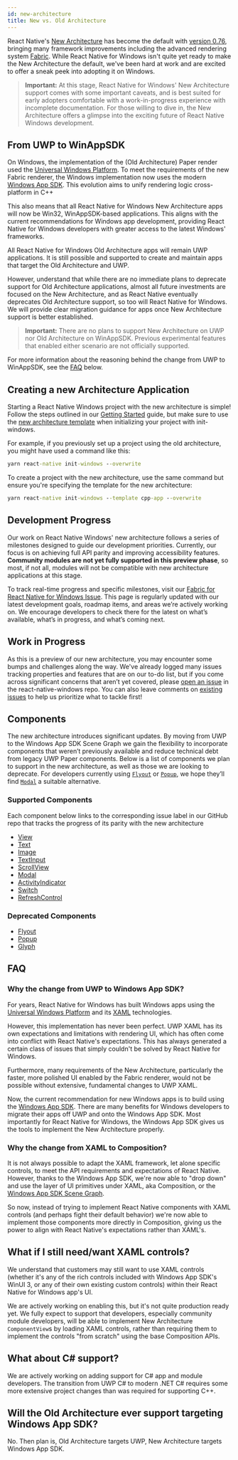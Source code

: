 ```yaml
---
id: new-architecture
title: New vs. Old Architecture
---
```


React Native's [New Architecture](https://reactnative.dev/architecture/landing-page) has become the default with [version 0.76](https://reactnative.dev/blog/2024/10/23/the-new-architecture-is-here), bringing many framework improvements including the advanced rendering system [Fabric](https://reactnative.dev/architecture/fabric-renderer). While React Native for Windows isn't quite yet ready to make the New Architecture the default, we've been hard at work and are excited to offer a sneak peek into adopting it on Windows.

> **Important:** At this stage, React Native for Windows' New Architecture support comes with some important caveats, and is best suited for early adopters comfortable with a work-in-progress experience with incomplete documentation. For those willing to dive in, the New Architecture offers a glimpse into the exciting future of React Native Windows development.

## From UWP to WinAppSDK

On Windows, the implementation of the (Old Architecture) Paper render used the [Universal Windows Platform](https://learn.microsoft.com/en-us/windows/uwp/). To meet the requirements of the new Fabric renderer, the Windows implementation now uses the modern [Windows App SDK](https://learn.microsoft.com/en-us/windows/apps/windows-app-sdk/). This evolution aims to unify rendering logic cross-platform in C++

This also means that all React Native for Windows New Architecture apps will now be Win32, WinAppSDK-based applications. This aligns with the current recommendations for Windows app development, providing React Native for Windows developers with greater access to the latest Windows' frameworks.

All React Native for Windows Old Architecture apps will remain UWP applications. It is still possible and supported to create and maintain apps that target the Old Architecture and UWP.

However, understand that while there are no immediate plans to deprecate support for Old Architecture applications, almost all future investments are focused on the New Architecture, and as React Native eventually deprecates Old Architecture support, so too will React Native for Windows. We will provide clear migration guidance for apps once New Architecture support is better established. 

> **Important:** There are no plans to support New Architecture on UWP nor Old Architecture on WinAppSDK. Previous experimental features that enabled either scenario are not officially supported.

For more information about the reasoning behind the change from UWP to WinAppSDK, see the [FAQ](#faq) below.

## Creating a new Architecture Application

Starting a React Native Windows project with the new architecture is simple! Follow the steps outlined in our [Getting Started](getting-started.md) guide, but make sure to use the [new architecture template](init-windows-cli.md#templates) when initializing your project with init-windows.

For example, if you previously set up a project using the old architecture, you might have used a command like this:

```bat
yarn react-native init-windows --overwrite
```

To create a project with the new architecture, use the same command but ensure you're specifying the template for the new architecture:

```bat
yarn react-native init-windows --template cpp-app --overwrite
```

## Development Progress

Our work on React Native Windows' new architecture follows a series of milestones designed to guide our development priorities. Currently, our focus is on achieving full API parity and improving accessibility features. **Community modules are not yet fully supported in this preview phase**, so most, if not all, modules will not be compatible with new architecture applications at this stage.

To track real-time progress and specific milestones, visit our [Fabric for React Native for Windows Issue](https://github.com/microsoft/react-native-windows/issues/12042). This page is regularly updated with our latest development goals, roadmap items, and areas we’re actively working on. We encourage developers to check there for the latest on what’s available, what’s in progress, and what’s coming next.

## Work in Progress

As this is a preview of our new architecture, you may encounter some bumps and challenges along the way. We've already logged many issues tracking properties and features that are on our to-do list, but if you come across significant concerns that aren’t yet covered, please [open an issue](https://github.com/microsoft/react-native-windows/issues/new/choose) in the react-native-windows repo. You can also leave comments on [existing issues](https://github.com/microsoft/react-native-windows/issues) to help us prioritize what to tackle first!

## Components

The new architecture introduces significant updates. By moving from UWP to the Windows App SDK Scene Graph we gain the flexibility to incorporate components that weren’t previously available and reduce technical debt from legacy UWP Paper components. Below is a list of components we plan to support in the new architecture, as well as those we are looking to deprecate. For developers currently using [`Flyout`](https://microsoft.github.io/react-native-windows/docs/flyout-component) or [`Popup`](https://microsoft.github.io/react-native-windows/docs/popup-component), we hope they’ll find [`Modal`](https://reactnative.dev/docs/modal) a suitable alternative.

### Supported Components

Each component below links to the corresponding issue label in our GitHub repo that tracks the progress of its parity with the new architecture

- [View](https://github.com/microsoft/react-native-windows/issues?q=is%3Aissue%20state%3Aopen%20label%3A%22Area%3A%20View%22%20%20label%3A%22Workstream%3A%20Component%20Parity%22%20label%3A%22Area%3A%20Fabric%22%20)
- [Text](https://github.com/microsoft/react-native-windows/issues?q=is%3Aissue%20state%3Aopen%20label%3A%22Area%3A%20Text%22%20%20label%3A%22Workstream%3A%20Component%20Parity%22%20label%3A%22Area%3A%20Fabric%22%20)
- [Image](https://github.com/microsoft/react-native-windows/issues?q=is%3Aissue%20state%3Aopen%20label%3A%22Area%3A%20Image%22%20%20label%3A%22Workstream%3A%20Component%20Parity%22%20label%3A%22Area%3A%20Fabric%22%20)
- [TextInput](https://github.com/microsoft/react-native-windows/issues?q=is%3Aissue%20state%3Aopen%20label%3A%22Area%3A%20TextInput%22%20%20label%3A%22Workstream%3A%20Component%20Parity%22%20label%3A%22Area%3A%20Fabric%22%20)
- [ScrollView](https://github.com/microsoft/react-native-windows/issues?q=is%3Aissue%20state%3Aopen%20label%3A%22Area%3A%20ScrollView%22%20%20label%3A%22Workstream%3A%20Component%20Parity%22%20label%3A%22Area%3A%20Fabric%22%20)
- [Modal](https://github.com/microsoft/react-native-windows/issues?q=is%3Aissue%20state%3Aopen%20label%3A%22Area%3A%20Modal%22%20%20label%3A%22Workstream%3A%20Component%20Parity%22%20label%3A%22Area%3A%20Fabric%22&page=1)
- [ActivityIndicator](https://github.com/microsoft/react-native-windows/issues?q=is%3Aissue%20state%3Aopen%20label%3A%22Area%3A%20ActivityIndicator%22%20%20label%3A%22Workstream%3A%20Component%20Parity%22%20label%3A%22Area%3A%20Fabric%22%20)
- [Switch](https://github.com/microsoft/react-native-windows/issues?q=is%3Aissue%20state%3Aopen%20label%3A%22Area%3A%20Switch%22%20%20label%3A%22Workstream%3A%20Component%20Parity%22%20label%3A%22Area%3A%20Fabric%22%20)
- [RefreshControl](https://github.com/microsoft/react-native-windows/issues?q=is%3Aissue%20state%3Aopen%20label%3A%22Area%3A%20RefreshControl%22%20%20label%3A%22Workstream%3A%20Component%20Parity%22%20label%3A%22Area%3A%20Fabric%22%20)

### Deprecated Components

- [Flyout](https://github.com/microsoft/react-native-windows/issues/11921)
- [Popup](https://github.com/microsoft/react-native-windows/issues/11921)
- [Glyph](https://github.com/microsoft/react-native-windows/issues/11961)

## FAQ

### Why the change from UWP to Windows App SDK?

For years, React Native for Windows has built Windows apps using the [Universal Windows Platform](https://learn.microsoft.com/en-us/windows/uwp/) and its [XAML](https://learn.microsoft.com/en-us/windows/uwp/xaml-platform/xaml-overview) technologies.

However, this implementation has never been perfect. UWP XAML has its own expectations and limitations with rendering UI, which has often come into conflict with React Native's expectations. This has always generated a certain class of issues that simply couldn't be solved by React Native for Windows.

Furthermore, many requirements of the New Architecture, particularly the faster, more polished UI enabled by the Fabric renderer, would not be possible without extensive, fundamental changes to UWP XAML.

Now, the current recommendation for new Windows apps is to build using the [Windows App SDK](https://learn.microsoft.com/en-us/windows/apps/windows-app-sdk/). There are many benefits for Windows developers to migrate their apps off UWP and onto the Windows App SDK. Most importantly for React Native for Windows, the Windows App SDK gives us the tools to implement the New Architecture properly.

### Why the change from XAML to Composition?

It is not always possible to adapt the XAML framework, let alone specific controls, to meet the API requirements and expectations of React Native. However, thanks to the Windows App SDK, we're now able to "drop down" and use the layer of UI primitives under XAML, aka Composition, or the [Windows App SDK Scene Graph](https://learn.microsoft.com/en-us/windows/apps/windows-app-sdk/composition).

So now, instead of trying to implement React Native components with XAML controls (and perhaps fight their default behavior) we're now able to implement those components more directly in Composition, giving us the power to align with React Native's expectations rather than XAML's.

## What if I still need/want XAML controls?

We understand that customers may still want to use XAML controls (whether it's any of the rich controls included with Windows App SDK's WinUI 3, or any of their own existing custom controls) within their React Native for Windows app's UI.

We are actively working on enabling this, but it's not quite production ready yet. We fully expect to support that developers, especially community module developers, will be able to implement New Architecture `ComponentView`s by loading XAML controls, rather than requiring them to implement the controls "from scratch" using the base Composition APIs.

## What about C# support?

We are actively working on adding support for C# app and module developers. The transition from UWP C# to modern .NET C# requires some more extensive project changes than was required for supporting C++.

## Will the Old Architecture ever support targeting Windows App SDK?

No. Then plan is, Old Architecture targets UWP, New Architecture targets Windows App SDK.
